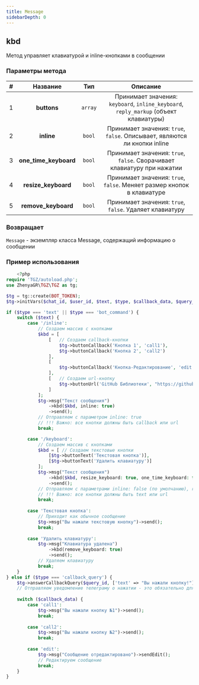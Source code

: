 ```yaml
---
title: Message
sidebarDepth: 0
---
```


## kbd
Метод управляет клавиатурой и inline-кнопками в сообщении
### Параметры метода
| # |         Название         |   Тип    |                                       Описание                                        |
|:-:|:------------------------:|:--------:|:-------------------------------------------------------------------------------------:|
| 1 |       **buttons**        | `array`  | Принимает значения: `keyboard`, `inline_keyboard`, `reply_markup` (объект клавиатуры) |
| 2 |        **inline**        |  `bool`  |       Принимает значения: `true`, `false`. Описывает, являются ли кнопки inline       |
| 3 |  **one_time_keyboard**   |  `bool`  |        Принимает значения: `true`, `false`. Сворачивает клавиатуру при нажатии        |
| 4 |   **resize_keyboard**    |  `bool`  |        Принимает значения: `true`, `false`. Меняет размер кнопок в клавиатуре         |
| 5 |   **remove_keyboard**    |  `bool`  |                Принимает значения: `true`, `false`. Удаляет клавиатуру                |
### Возвращает
`Message` - экземпляр класса Message, содержащий информацию о сообщении
### Пример использования

```php
    <?php    
require 'TGZ/autoload.php'; 
use ZhenyaGR\TGZ\TGZ as tg; 

$tg = tg::create(BOT_TOKEN);
$tg->initVars($chat_id, $user_id, $text, $type, $callback_data, $query_id, $msg_id);

if ($type === 'text' || $type === 'bot_command') {
    switch ($text) {
        case '/inline':
            // Создаем массив с кнопками
            $kbd = [
                [   // Создаем callback-кнопки
                    $tg->buttonCallback('Кнопка 1', 'call1'),
                    $tg->buttonCallback('Кнопка 2', 'call2')
                ],
                [
                    $tg->buttonCallback('Кнопка-Редактирование', 'edit')
                ],
                [   // Создаем url-кнопку
                    $tg->buttonUrl('GitHub Библиотеки', "https://github.com/ZhenyaGR/TGZ")
                ]
            ];
            $tg->msg("Текст сообщения")
                ->kbd($kbd, inline: true)
                ->send();
            // Отправляем с параметром inline: true
            // !!! Важно: все кнопки должны быть callback или url
            break;

        case '/keyboard':
            // Создаем массив с кнопками
            $kbd = [ // Создаем текстовые кнопки
                [$tg->buttonText('Текстовая кнопка')],
                [$tg->buttonText('Удалить клавиатуру')]
            ];
            $tg->msg("Текст сообщения")
                ->kbd($kbd, resize_keyboard: true, one_time_keyboard: false)
                ->send();
            // Отправляем с параметрами inline: false (по умолчанию), resize_keyboard: true, one_time_keyboard: false
            // !!! Важно: все кнопки должны быть text или url
            break;
            
        case 'Текстовая кнопка':
            // Приходит как обычное сообщение
            $tg->msg("Вы нажали текстовую кнопку")->send();        
            break;
            
        case 'Удалить клавиатуру':
            $tg->msg("Клавиатура удалена")
                ->kbd(remove_keyboard: true)
                ->send();
            // Удаляем клавиатуру
            break;
    }
} else if ($type === 'callback_query') {
    $tg->answerCallbackQuery($query_id, ['text' => "Вы нажали кнопку!"]);    
    // Отправляем уведомление телеграму о нажатии - это обязательно для callback-запросов
    
    switch ($callback_data) {
        case 'call1':
            $tg->msg("Вы нажали кнопку №1")->send();
            break;
            
        case 'call2':
            $tg->msg("Вы нажали кнопку №2")->send();
            break;
        
        case 'edit':
            $tg->msg("Сообщение отредактировано")->sendEdit();
            // Редактируем сообщение
            break;
    }
}
```